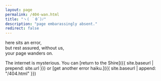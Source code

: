 ```yaml
---
layout: page
permalink: /404-wan.html
title: "ヽ( ｀0´)ﾉ"
description: "page embarassingly absent."
redirect: false
---
```


here sits an error,\
but rest assured, without us,\
your page wanders on.


The internet is mysterious. You can [return to the Shire]({{ site.baseurl | prepend: site.url }}) or [get another error haiku.]({{ site.baseurl | append: "/404.html" }})
